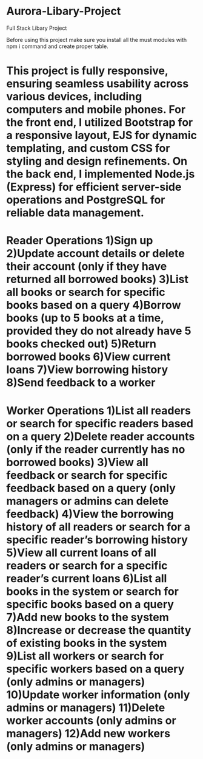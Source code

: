 # Aurora-Libary-Project
Full Stack Libary Project 

Before using this project make sure you install all the must modules with npm i command and create proper table.

This project is fully responsive, ensuring seamless usability across various devices, including computers and mobile phones.
For the front end, I utilized Bootstrap for a responsive layout, EJS for dynamic templating, and custom CSS for styling and design refinements. On the back end, I implemented Node.js (Express) for efficient server-side operations and PostgreSQL for reliable data management.
===================================
Reader Operations
1)Sign up
2)Update account details or delete their account (only if they have returned all borrowed books)
3)List all books or search for specific books based on a query
4)Borrow books (up to 5 books at a time, provided they do not already have 5 books checked out)
5)Return borrowed books
6)View current loans
7)View borrowing history
8)Send feedback to a worker
====================================
Worker Operations
1)List all readers or search for specific readers based on a query
2)Delete reader accounts (only if the reader currently has no borrowed books)
3)View all feedback or search for specific feedback based on a query (only managers or admins can delete feedback)
4)View the borrowing history of all readers or search for a specific reader’s borrowing history
5)View all current loans of all readers or search for a specific reader’s current loans
6)List all books in the system or search for specific books based on a query
7)Add new books to the system
8)Increase or decrease the quantity of existing books in the system
9)List all workers or search for specific workers based on a query (only admins or managers)
10)Update worker information (only admins or managers)
11)Delete worker accounts (only admins or managers)
12)Add new workers (only admins or managers)
=======================================
